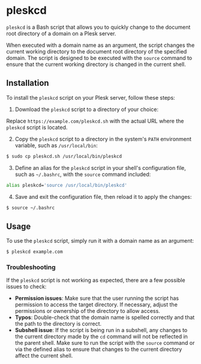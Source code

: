 # pleskcd

`pleskcd` is a Bash script that allows you to quickly change to the document root directory of a domain on a Plesk server.

When executed with a domain name as an argument, the script changes the current working directory to the document root directory of the specified domain. The script is designed to be executed with the `source` command to ensure that the current working directory is changed in the current shell.

## Installation

To install the `pleskcd` script on your Plesk server, follow these steps:

1. Download the `pleskcd` script to a directory of your choice:


Replace `https://example.com/pleskcd.sh` with the actual URL where the `pleskcd` script is located.

2. Copy the `pleskcd` script to a directory in the system's `PATH` environment variable, such as `/usr/local/bin`:

```bash
$ sudo cp pleskcd.sh /usr/local/bin/pleskcd

```

3. Define an alias for the `pleskcd` script in your shell's configuration file, such as `~/.bashrc`, with the `source` command included:

```bash
alias pleskcd='source /usr/local/bin/pleskcd'

```


4. Save and exit the configuration file, then reload it to apply the changes:

```bash
$ source ~/.bashrc

```


## Usage

To use the `pleskcd` script, simply run it with a domain name as an argument:

```bash
$ pleskcd example.com
```



### Troubleshooting

If the `pleskcd` script is not working as expected, there are a few possible issues to check:

- **Permission issues**: Make sure that the user running the script has permission to access the target directory. If necessary, adjust the permissions or ownership of the directory to allow access.
- **Typos**: Double-check that the domain name is spelled correctly and that the path to the directory is correct.
- **Subshell issue**: If the script is being run in a subshell, any changes to the current directory made by the `cd` command will not be reflected in the parent shell. Make sure to run the script with the `source` command or via the defined alias to ensure that changes to the current directory affect the current shell.

